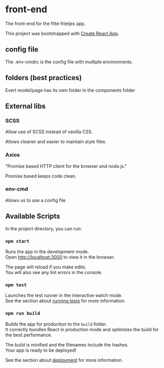 # front-end
The front-end for the fitte frietjes app.

This project was bootstrapped with [Create React App](https://github.com/facebook/create-react-app).

## config file

The .env-cmdrc is the config file with multiple environments.


## folders (best practices)

Evert model/page has its own folder in the components folder

## External libs

### SCSS
Allow use of SCSS instead of vanilla CSS.

Allows cleaner and easier to maintain style files.

### Axios
"Promise based HTTP client for the browser and node.js."

Promise based keeps code clean.

### env-cmd
Allows us to use a config file


## Available Scripts

In the project directory, you can run:

### `npm start`

Runs the app in the development mode.\
Open [http://localhost:3000](http://localhost:3000) to view it in the browser.

The page will reload if you make edits.\
You will also see any lint errors in the console.

### `npm test`

Launches the test runner in the interactive watch mode.\
See the section about [running tests](https://facebook.github.io/create-react-app/docs/running-tests) for more information.

### `npm run build`

Builds the app for production to the `build` folder.\
It correctly bundles React in production mode and optimizes the build for the best performance.

The build is minified and the filenames include the hashes.\
Your app is ready to be deployed!

See the section about [deployment](https://facebook.github.io/create-react-app/docs/deployment) for more information.